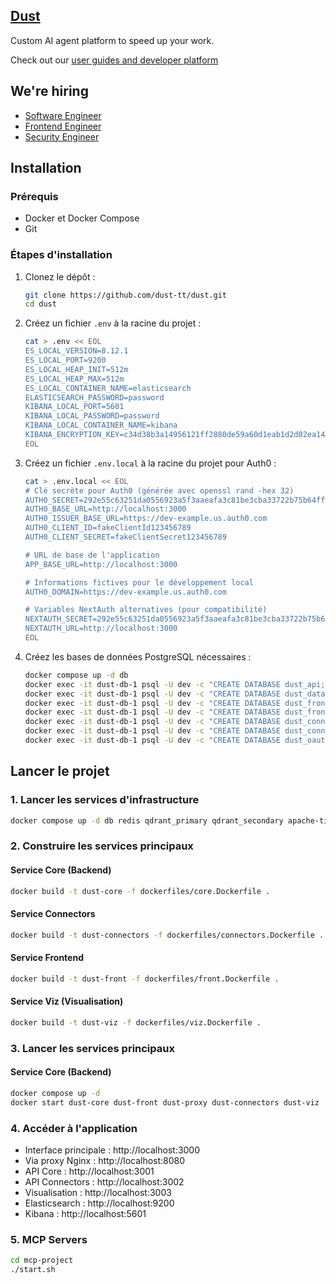 ## [Dust](https://dust.tt)

Custom AI agent platform to speed up your work.

Check out our [user guides and developer platform](https://docs.dust.tt)

## We're hiring

- [Software Engineer](https://jobs.ashbyhq.com/dust/bad88b68-e2db-47f0-ab42-4d6dd2664e76)
- [Frontend Engineer](https://jobs.ashbyhq.com/dust/f4b23a43-5d07-4ea3-b291-90db7db5e011)
- [Security Engineer](https://jobs.ashbyhq.com/dust/4ef6ceae-4779-4113-a82c-198b4b341ef9)

## Installation

### Prérequis

- Docker et Docker Compose
- Git

### Étapes d'installation

1. Clonez le dépôt :
   ```bash
   git clone https://github.com/dust-tt/dust.git
   cd dust
   ```

2. Créez un fichier `.env` à la racine du projet :
   ```bash
   cat > .env << EOL
   ES_LOCAL_VERSION=8.12.1
   ES_LOCAL_PORT=9200
   ES_LOCAL_HEAP_INIT=512m
   ES_LOCAL_HEAP_MAX=512m
   ES_LOCAL_CONTAINER_NAME=elasticsearch
   ELASTICSEARCH_PASSWORD=password
   KIBANA_LOCAL_PORT=5601
   KIBANA_LOCAL_PASSWORD=password
   KIBANA_LOCAL_CONTAINER_NAME=kibana
   KIBANA_ENCRYPTION_KEY=c34d38b3a14956121ff2880de59a60d1eab1d2d02ea1432663d3a265be1c6b94
   EOL
   ```

3. Créez un fichier `.env.local` à la racine du projet pour Auth0 :
   ```bash
   cat > .env.local << EOL
   # Clé secrète pour Auth0 (générée avec openssl rand -hex 32)
   AUTH0_SECRET=292e55c63251da0556923a5f3aaeafa3c81be3cba33722b75b64ffe1edcb140d
   AUTH0_BASE_URL=http://localhost:3000
   AUTH0_ISSUER_BASE_URL=https://dev-example.us.auth0.com
   AUTH0_CLIENT_ID=fakeClientId123456789
   AUTH0_CLIENT_SECRET=fakeClientSecret123456789

   # URL de base de l'application
   APP_BASE_URL=http://localhost:3000

   # Informations fictives pour le développement local
   AUTH0_DOMAIN=https://dev-example.us.auth0.com

   # Variables NextAuth alternatives (pour compatibilité)
   NEXTAUTH_SECRET=292e55c63251da0556923a5f3aaeafa3c81be3cba33722b75b64ffe1edcb140d
   NEXTAUTH_URL=http://localhost:3000
   EOL
   ```

4. Créez les bases de données PostgreSQL nécessaires :
   ```bash
   docker compose up -d db
   docker exec -it dust-db-1 psql -U dev -c "CREATE DATABASE dust_api;"
   docker exec -it dust-db-1 psql -U dev -c "CREATE DATABASE dust_databases_store;"
   docker exec -it dust-db-1 psql -U dev -c "CREATE DATABASE dust_front;"
   docker exec -it dust-db-1 psql -U dev -c "CREATE DATABASE dust_front_test;"
   docker exec -it dust-db-1 psql -U dev -c "CREATE DATABASE dust_connectors;"
   docker exec -it dust-db-1 psql -U dev -c "CREATE DATABASE dust_connectors_test;"
   docker exec -it dust-db-1 psql -U dev -c "CREATE DATABASE dust_oauth;"
   ```

## Lancer le projet

### 1. Lancer les services d'infrastructure

```bash
docker compose up -d db redis qdrant_primary qdrant_secondary apache-tika elasticsearch kibana_settings kibana
```

### 2. Construire les services principaux

#### Service Core (Backend)

```bash
docker build -t dust-core -f dockerfiles/core.Dockerfile .
```

#### Service Connectors

```bash
docker build -t dust-connectors -f dockerfiles/connectors.Dockerfile .
```

#### Service Frontend

```bash
docker build -t dust-front -f dockerfiles/front.Dockerfile .
```

#### Service Viz (Visualisation)

```bash
docker build -t dust-viz -f dockerfiles/viz.Dockerfile .
```

### 3. Lancer les services principaux

#### Service Core (Backend)

```bash
docker compose up -d
docker start dust-core dust-front dust-proxy dust-connectors dust-viz
```

### 4. Accéder à l'application

- Interface principale : http://localhost:3000
- Via proxy Nginx : http://localhost:8080
- API Core : http://localhost:3001
- API Connectors : http://localhost:3002
- Visualisation : http://localhost:3003
- Elasticsearch : http://localhost:9200
- Kibana : http://localhost:5601

### 5. MCP Servers
```bash
cd mcp-project
./start.sh
```